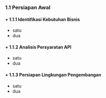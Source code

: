 ### 1.1 Persiapan Awal

#### + 1.1.1 Identifikasi Kebutuhan Bisnis

- satu
- dua

#### + 1.1.2 Analisis Persyaratan API

- satu
- dua

#### + 1.1.3 Persiapan Lingkungan Pengembangan

- satu
- dua